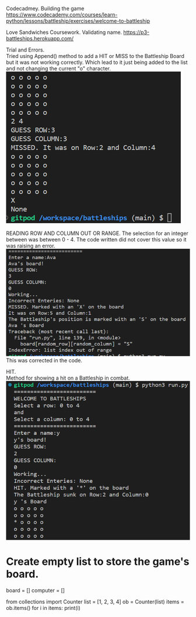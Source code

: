 
Codecadmey. Building the game
https://www.codecademy.com/courses/learn-python/lessons/battleship/exercises/welcome-to-battleship

Love Sandwiches Coursework. Validating name.
https://p3-battleships.herokuapp.com/

Trial and Errors.<br>
Tried using Append() method to add a HIT or MISS to the Battleship Board but it was not working correctly. Which lead to it just being added to the list and not changing the current "o" character.<br>
![Append atempt](images/readme-images/Append.board.png)

READING ROW AND COLUMN OUT OR RANGE.
The selection for an integer between was between 0 - 4. The code written did not cover this value so it was raising an error.<br> 
![Range error](images/readme-images/ERRORrun.png)
This was corrected in the code.

HIT.<br>
Method for showing a hit on a Battleship in combat.<br>
![HIT image](images/readme-images/HITexample.png)


# Create empty list to store the game's board.
board = []
computer = []

from collections import Counter
list = [1, 2, 3, 4]
ob = Counter(list)
items = ob.items()
for i in items:
     print(i)
 
